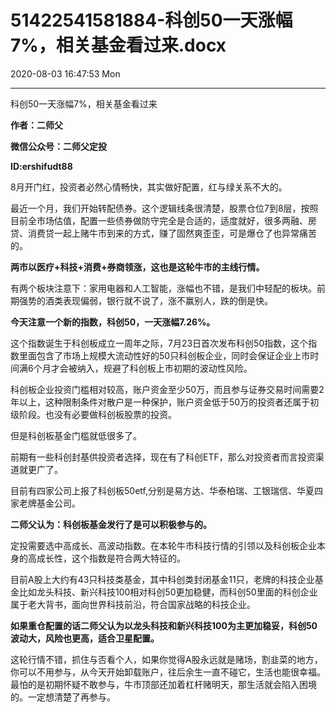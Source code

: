 # 51422541581884-科创50一天涨幅7%，相关基金看过来.docx

2020-08-03 16:47:53 Mon

----

科创50一天涨幅7%，相关基金看过来

__作者：二师父__

__微信公众号：二师父定投__

__ID:ershifudt88__

8月开门红，投资者必然心情畅快，其实做好配置，红与绿关系不大的。

最近一个月，我们开始转配债券。这个逻辑线条很清楚，股票仓位7到8层，按照目前全市场估值，配置一些债券做防守完全是合适的，适度就好，很多两融、房贷、消费贷一起上赌牛市到来的方式，赚了固然爽歪歪，可是爆仓了也异常痛苦的。

__两市以医疗\+科技\+消费\+券商领涨，这也是这轮牛市的主线行情。__

有两个板块注意下：家用电器和人工智能，涨幅也不错，是我们中轻配的板块。前期强势的酒类表现偏弱，银行就不说了，涨不赢别人，跌的倒是快。

__今天注意一个新的指数，科创50，一天涨幅7\.26%。__

这个指数诞生于科创板成立一周年之际，7月23日首次发布科创50指数，这个指数里面包含了市场上规模大流动性好的50只科创板企业，同时会保证企业上市时间满6个月才会被纳入，规避了科创板上市初期的波动性风险。

科创板企业投资门槛相对较高，账户资金至少50万，而且参与证券交易时间需要2年以上，这种限制条件对散户是一种保护，账户资金低于50万的投资者还属于初级阶段。也没有必要做科创板股票的投资。

但是科创板基金门槛就低很多了。

前期有一些科创封基供投资者选择，现在有了科创ETF，那么对投资者而言投资渠道就更广了。

目前有四家公司上报了科创板50etf,分别是易方达、华泰柏瑞、工银瑞信、华夏四家老牌基金公司。

__二师父认为：科创板基金发行了是可以积极参与的。__

定投需要选中高成长、高波动指数。在本轮牛市科技行情的引领以及科创板企业本身的高成长性，这个指数是符合两大特征的。

目前A股上大约有43只科技类基金，其中科创类封闭基金11只，老牌的科技企业基金比如龙头科技、新兴科技100相对科创50更加稳健，而科创50里面的科创企业属于老大背书，面向世界科技前沿，符合国家战略的科技企业。

__如果重仓配置的话二师父认为以龙头科技和新兴科技100为主更加稳妥，科创50波动大，风险也更高，适合卫星配置。__

这轮行情不错，抓住与否看个人，如果你觉得A股永远就是赌场，割韭菜的地方，你可以不用参与，从今天开始卸载账户，往后余生一直不碰它，生活也能很幸福。最怕的是初期怀疑不敢参与，牛市顶部还加着杠杆赌明天，那生活就会陷入困境的。一定想清楚了再参与。

